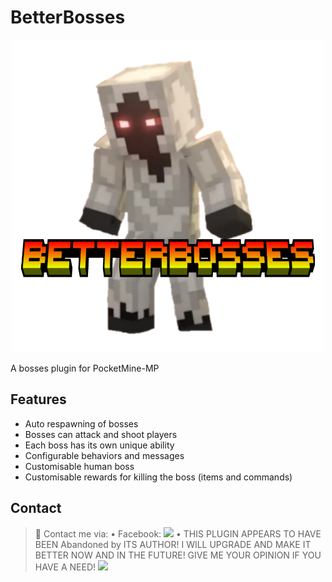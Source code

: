 # BetterBosses
<p align="center"><img src="icon-plugin.png"></p>
A bosses plugin for PocketMine-MP

## Features
- Auto respawning of bosses
- Bosses can attack and shoot players
- Each boss has its own unique ability
- Configurable behaviors and messages
- Customisable human boss
- Customisable rewards for killing the boss (items and commands)

## Contact
> 📢 Contact me via:
>        • Facebook: <a href="https://www.facebook.com/profile.php?id=61555336191287&mibextid=ZbWKwL"><img src="https://upload.wikimedia.org/wikipedia/commons/b/b9/2023_Facebook_icon.svg" height=20px weight=20px></a>
>        • 
> THIS PLUGIN APPEARS TO HAVE BEEN Abandoned by ITS AUTHOR! I WILL UPGRADE AND MAKE IT BETTER NOW AND IN THE FUTURE!
> GIVE ME YOUR OPINION IF YOU HAVE A NEED!
> <a href="https://poggit.pmmp.io/p/BetterBosses"><img src="https://poggit.pmmp.io/shield.dl.total/BetterBosses"></a>
